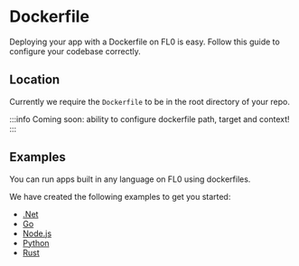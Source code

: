 ---
---

# Dockerfile

Deploying your app with a Dockerfile on FL0 is easy. Follow this guide to configure your codebase correctly.

## Location

Currently we require the `Dockerfile` to be in the root directory of your repo.

:::info
Coming soon: ability to configure dockerfile path, target and context!
:::

## Examples

You can run apps built in any language on FL0 using dockerfiles.

We have created the following examples to get you started:
- [.Net](/docs/quickstarts/dotnet#dockerfile-support)
- [Go](/docs/quickstarts/go#dockerfile-support)
- [Node.js](/docs/quickstarts/nodejs#dockerfile-support)
- [Python](/docs/quickstarts/python#dockerfile-support)
- [Rust](/docs/quickstarts/rust#dockerfile-support)
